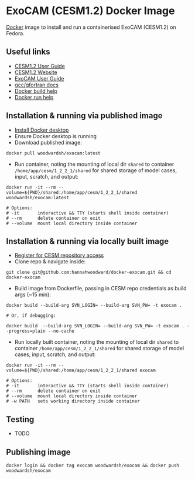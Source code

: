 # ExoCAM (CESM1.2) Docker Image

[Docker](https://www.docker.com/) image to install and run a containerised ExoCAM (CESM1.2) on Fedora.


## Useful links

* [CESM1.2 User Guide](https://www2.cesm.ucar.edu/models/cesm1.2/cesm/doc/usersguide/ug.pdf)
* [CESM1.2 Website](https://www2.cesm.ucar.edu/models/cesm1.2/tags/index.html)
* [ExoCAM User Guide](https://github.com/storyofthewolf/ExoCAM/blob/master/cesm1.2.1/instructions/general_instructions.txt)
* [gcc/gfortran docs](https://gcc.gnu.org/onlinedocs/gfortran/index.html#SEC_Contents)
* [Docker build help](https://docs.docker.com/engine/reference/commandline/build/)
* [Docker run help](https://docs.docker.com/engine/reference/commandline/run/)


## Installation & running via published image

* [Install Docker desktop](https://www.docker.com/get-started)
* Ensure Docker desktop is running
* Download published image:

```
docker pull woodwardsh/exocam:latest
```

* Run container, noting the mounting of local dir `shared` to container `/home/app/cesm/1_2_2_1/shared` for shared storage of model cases, input, scratch, and output:

```
docker run -it --rm --volume=${PWD}/shared:/home/app/cesm/1_2_2_1/shared woodwardsh/exocam:latest

# Options:
# -it       interactive && TTY (starts shell inside container)
# --rm      delete container on exit
# --volume  mount local directory inside container
```


## Installation & running via locally built image


* [Register for CESM repository access](https://www2.cesm.ucar.edu/models/register/)
* Clone repo & navigate inside:

```
git clone git@github.com:hannahwoodward/docker-exocam.git && cd docker-exocam
```

* Build image from Dockerfile, passing in CESM repo credentials as build args (~15 min):

```
docker build --build-arg SVN_LOGIN= --build-arg SVN_PW= -t exocam .

# Or, if debugging:

docker build  --build-arg SVN_LOGIN= --build-arg SVN_PW= -t exocam . --progress=plain --no-cache
```

* Run locally built container, noting the mounting of local dir `shared` to container `/home/app/cesm/1_2_2_1/shared` for shared storage of model cases, input, scratch, and output:

```
docker run -it --rm --volume=${PWD}/shared:/home/app/cesm/1_2_2_1/shared exocam

# Options:
# -it       interactive && TTY (starts shell inside container)
# --rm      delete container on exit
# --volume  mount local directory inside container
# -w PATH   sets working directory inside container
```


## Testing

* TODO

## Publishing image

```
docker login && docker tag exocam woodwardsh/exocam && docker push woodwardsh/exocam
```

